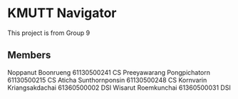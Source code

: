 # KMUTT Navigator

This project is from Group 9

## Members
Noppanut Boonrueng 61130500241 CS
Preeyawarang Pongpichatorn 61130500215 CS
Aticha Sunthornponsin 61130500248 CS
Kornvarin Kriangsakdachai 61360500002 DSI
Wisarut Roemkunchai 61360500031 DSI
